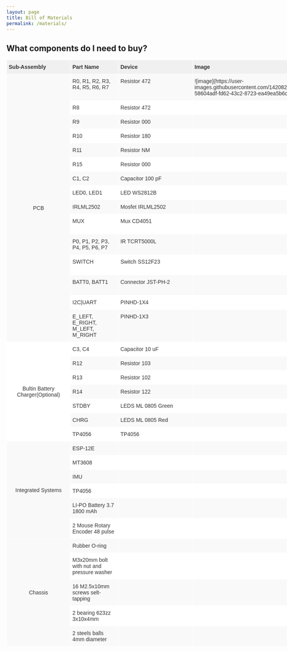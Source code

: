 ```yaml
---
layout: page
title: Bill of Materials
permalink: /materials/
---
```

<h2>What components do I need to buy?</h2>

<style type="text/css">
.tg  {border-collapse:collapse;border-color:#ccc;border-spacing:0;}
.tg td{background-color:#fff;border-color:#ccc;border-style:solid;border-width:1px;color:#333;
  font-family:Arial, sans-serif;font-size:14px;overflow:hidden;padding:10px 5px;word-break:normal;}
.tg th{background-color:#f0f0f0;border-color:#ccc;border-style:solid;border-width:1px;color:#333;
  font-family:Arial, sans-serif;font-size:14px;font-weight:normal;overflow:hidden;padding:10px 5px;word-break:normal;}
.tg .tg-km2t{border-color:#ffffff;font-weight:bold;text-align:left;vertical-align:top}
.tg .tg-oqs5{background-color:#f9f9f9;border-color:#ffffff;text-align:left;vertical-align:top}
.tg .tg-zv4m{border-color:#ffffff;text-align:left;vertical-align:top}
.tg .tg-pwav{background-color:#f9f9f9;border-color:#ffffff;text-align:center;vertical-align:middle}
.tg .tg-v0mg{border-color:#ffffff;text-align:center;vertical-align:middle}
</style>
<table class="tg" style="undefined;table-layout: fixed; width: 1806px">
<colgroup>
<col style="width: 186.89655px">
<col style="width: 142.89655px">
<col style="width: 243.89655px">
<col style="width: 76.7931px">
<col style="width: 162.7931px">
<col style="width: 83.7931px">
<col style="width: 291.7931px">
<col style="width: 174.7931px">
<col style="width: 131.89655px">
<col style="width: 133.89655px">
<col style="width: 176.7931px">
</colgroup>
<thead>
  <tr>
    <th class="tg-km2t">Sub-Assembly</th>
    <th class="tg-km2t">Part Name</th>
    <th class="tg-km2t">Device</th>
    <th class="tg-km2t">Image</th>
    <th class="tg-km2t">Package</th>
    <th class="tg-km2t">Quantity</th>
    <th class="tg-zv4m"><span style="font-weight:bold">Description</span></th>
    <th class="tg-zv4m"><span style="font-weight:bold">Datasheet</span></th>
    <th class="tg-zv4m"><span style="font-weight:bold">Supplier</span></th>
    <th class="tg-km2t">Cost*</th>
    <th class="tg-km2t">Assembly Total</th>
  </tr>
</thead>
<tbody>
  <tr>
    <td class="tg-pwav" rowspan="15">PCB</td>
    <td class="tg-oqs5">R0, R1, R2, R3, R4, R5, R6, R7</td>
    <td class="tg-oqs5">Resistor 472</td>
    <td class="tg-oqs5">![image](https://user-images.githubusercontent.com/14208261/167717028-58604adf-fd62-43c2-8723-ea49ea5b6c72.png)
</td>
    <td class="tg-oqs5">SMD R0805</td>
    <td class="tg-oqs5">8</td>
    <td class="tg-oqs5"><span style="font-weight:400;font-style:normal">SMD </span>Resistor 4K7 Ohm</td>
    <td class="tg-oqs5">link</td>
    <td class="tg-oqs5">link</td>
    <td class="tg-oqs5"></td>
    <td class="tg-oqs5"></td>
  </tr>
  <tr>
    <td class="tg-zv4m">R8</td>
    <td class="tg-zv4m">Resistor 472</td>
    <td class="tg-zv4m"></td>
    <td class="tg-zv4m">SMD R0805</td>
    <td class="tg-zv4m">1</td>
    <td class="tg-zv4m"><span style="font-weight:400;font-style:normal">SMD </span>Resistor 4K7 Ohm</td>
    <td class="tg-zv4m">link</td>
    <td class="tg-zv4m">link</td>
    <td class="tg-zv4m"></td>
    <td class="tg-zv4m"></td>
  </tr>
  <tr>
    <td class="tg-oqs5">R9</td>
    <td class="tg-oqs5">Resistor 000</td>
    <td class="tg-oqs5"></td>
    <td class="tg-oqs5">SMD R0805</td>
    <td class="tg-oqs5">1</td>
    <td class="tg-oqs5"><span style="font-weight:400;font-style:normal">SMD </span>Resistor 0 Ohm</td>
    <td class="tg-oqs5">link</td>
    <td class="tg-oqs5">link</td>
    <td class="tg-oqs5"></td>
    <td class="tg-oqs5"></td>
  </tr>
  <tr>
    <td class="tg-zv4m">R10</td>
    <td class="tg-zv4m">Resistor 180</td>
    <td class="tg-zv4m"></td>
    <td class="tg-zv4m">SMD R0805</td>
    <td class="tg-zv4m">1</td>
    <td class="tg-zv4m"><span style="font-weight:400;font-style:normal">SMD </span>Resistor 18 Ohm</td>
    <td class="tg-zv4m">link</td>
    <td class="tg-zv4m">link</td>
    <td class="tg-zv4m"></td>
    <td class="tg-zv4m"></td>
  </tr>
  <tr>
    <td class="tg-oqs5">R11</td>
    <td class="tg-oqs5">Resistor NM</td>
    <td class="tg-oqs5"></td>
    <td class="tg-oqs5">SMD R0805</td>
    <td class="tg-oqs5">0</td>
    <td class="tg-oqs5">Not Mounted</td>
    <td class="tg-oqs5">link</td>
    <td class="tg-oqs5">link</td>
    <td class="tg-oqs5"></td>
    <td class="tg-oqs5"></td>
  </tr>
  <tr>
    <td class="tg-zv4m">R15</td>
    <td class="tg-zv4m">Resistor 000</td>
    <td class="tg-zv4m"></td>
    <td class="tg-zv4m">SMD R0805</td>
    <td class="tg-zv4m">1</td>
    <td class="tg-zv4m"><span style="font-weight:400;font-style:normal">SMD </span>Resistor 0 Ohm</td>
    <td class="tg-zv4m">link</td>
    <td class="tg-zv4m">link</td>
    <td class="tg-zv4m"></td>
    <td class="tg-zv4m"></td>
  </tr>
  <tr>
    <td class="tg-oqs5">C1, C2</td>
    <td class="tg-oqs5">Capacitor 100 pF</td>
    <td class="tg-oqs5"></td>
    <td class="tg-oqs5">SMD C0603</td>
    <td class="tg-oqs5">2</td>
    <td class="tg-oqs5"><span style="font-weight:400;font-style:normal">SMD Ceramic </span>Capacitor 100 pF</td>
    <td class="tg-oqs5">link</td>
    <td class="tg-oqs5">link</td>
    <td class="tg-oqs5"></td>
    <td class="tg-oqs5"></td>
  </tr>
  <tr>
    <td class="tg-zv4m">LED0, LED1</td>
    <td class="tg-zv4m">LED WS2812B</td>
    <td class="tg-zv4m"></td>
    <td class="tg-zv4m">SMD 5050</td>
    <td class="tg-zv4m">2</td>
    <td class="tg-zv4m"><span style="font-weight:400;font-style:normal">SMD </span>Intelligent Control LED</td>
    <td class="tg-zv4m">link</td>
    <td class="tg-zv4m">link</td>
    <td class="tg-zv4m"></td>
    <td class="tg-zv4m"></td>
  </tr>
  <tr>
    <td class="tg-oqs5">IRLML2502</td>
    <td class="tg-oqs5">Mosfet IRLML2502</td>
    <td class="tg-oqs5"></td>
    <td class="tg-oqs5">SOT23</td>
    <td class="tg-oqs5">1</td>
    <td class="tg-oqs5">SMD N-Channel Mosfet</td>
    <td class="tg-oqs5">link</td>
    <td class="tg-oqs5">link</td>
    <td class="tg-oqs5"></td>
    <td class="tg-oqs5"></td>
  </tr>
  <tr>
    <td class="tg-zv4m">MUX</td>
    <td class="tg-zv4m">Mux CD4051</td>
    <td class="tg-zv4m"></td>
    <td class="tg-zv4m">SOIC-16</td>
    <td class="tg-zv4m">1</td>
    <td class="tg-zv4m">CD4051BM CMOS Single 8-Channel Analog Multiplexer/Demultiplexer</td>
    <td class="tg-zv4m">link</td>
    <td class="tg-zv4m">link</td>
    <td class="tg-zv4m"></td>
    <td class="tg-zv4m"></td>
  </tr>
  <tr>
    <td class="tg-oqs5">P0, P1, P2, P3, P4, P5, P6, P7</td>
    <td class="tg-oqs5">IR TCRT5000L</td>
    <td class="tg-oqs5"></td>
    <td class="tg-oqs5">TCRT5000L</td>
    <td class="tg-oqs5">8</td>
    <td class="tg-oqs5">Reflective Optical Sensor with Transistor Output (long lead version)</td>
    <td class="tg-oqs5">link</td>
    <td class="tg-oqs5">link</td>
    <td class="tg-oqs5"></td>
    <td class="tg-oqs5"></td>
  </tr>
  <tr>
    <td class="tg-zv4m">SWITCH</td>
    <td class="tg-zv4m">Switch SS12F23</td>
    <td class="tg-zv4m"></td>
    <td class="tg-zv4m">SS12F23</td>
    <td class="tg-zv4m">1</td>
    <td class="tg-zv4m">SS12F23 Horizontal Slide Switch Handle Height 2 mm</td>
    <td class="tg-zv4m">link</td>
    <td class="tg-zv4m">link</td>
    <td class="tg-zv4m"></td>
    <td class="tg-zv4m"></td>
  </tr>
  <tr>
    <td class="tg-oqs5">BATT0, BATT1</td>
    <td class="tg-oqs5">Connector JST-PH-2</td>
    <td class="tg-oqs5"></td>
    <td class="tg-oqs5">JST-PH-2</td>
    <td class="tg-oqs5"></td>
    <td class="tg-oqs5"><span style="font-style:normal">2 pin JST PH 2.0mm Through Hole Header Vertical Straight Top Entry</span></td>
    <td class="tg-oqs5">link</td>
    <td class="tg-oqs5">link</td>
    <td class="tg-oqs5"></td>
    <td class="tg-oqs5"></td>
  </tr>
  <tr>
    <td class="tg-zv4m">I2C|UART</td>
    <td class="tg-zv4m">PINHD-1X4</td>
    <td class="tg-zv4m"></td>
    <td class="tg-zv4m"></td>
    <td class="tg-zv4m"></td>
    <td class="tg-zv4m"></td>
    <td class="tg-zv4m"></td>
    <td class="tg-zv4m"></td>
    <td class="tg-zv4m"></td>
    <td class="tg-zv4m"></td>
  </tr>
  <tr>
    <td class="tg-oqs5">E_LEFT, E_RIGHT, M_LEFT, M_RIGHT</td>
    <td class="tg-oqs5">PINHD-1X3</td>
    <td class="tg-oqs5"></td>
    <td class="tg-oqs5"></td>
    <td class="tg-oqs5"></td>
    <td class="tg-oqs5"></td>
    <td class="tg-oqs5"></td>
    <td class="tg-oqs5"></td>
    <td class="tg-oqs5"></td>
    <td class="tg-oqs5"></td>
  </tr>
  <tr>
    <td class="tg-v0mg" rowspan="7">Bultin Battery Charger(Optional)</td>
    <td class="tg-zv4m">C3, C4</td>
    <td class="tg-zv4m">Capacitor 10 uF</td>
    <td class="tg-zv4m"></td>
    <td class="tg-zv4m">SMD C0603</td>
    <td class="tg-zv4m"></td>
    <td class="tg-zv4m"><span style="font-weight:400;font-style:normal">SMD Ceramic </span>Capacitor 10 uF</td>
    <td class="tg-zv4m"></td>
    <td class="tg-zv4m"></td>
    <td class="tg-zv4m"></td>
    <td class="tg-zv4m"></td>
  </tr>
  <tr>
    <td class="tg-oqs5">R12</td>
    <td class="tg-oqs5">Resistor 103</td>
    <td class="tg-oqs5"></td>
    <td class="tg-oqs5">SMD R0805</td>
    <td class="tg-oqs5"></td>
    <td class="tg-oqs5"><span style="font-weight:400;font-style:normal">SMD </span>Resistor 1K Ohm</td>
    <td class="tg-oqs5"></td>
    <td class="tg-oqs5"></td>
    <td class="tg-oqs5"></td>
    <td class="tg-oqs5"></td>
  </tr>
  <tr>
    <td class="tg-zv4m">R13</td>
    <td class="tg-zv4m">Resistor 102</td>
    <td class="tg-zv4m"></td>
    <td class="tg-zv4m">SMD R0805</td>
    <td class="tg-zv4m"></td>
    <td class="tg-zv4m"><span style="font-weight:400;font-style:normal">SMD </span>Resistor 100 Ohm</td>
    <td class="tg-zv4m"></td>
    <td class="tg-zv4m"></td>
    <td class="tg-zv4m"></td>
    <td class="tg-zv4m"></td>
  </tr>
  <tr>
    <td class="tg-oqs5">R14</td>
    <td class="tg-oqs5">Resistor 122</td>
    <td class="tg-oqs5"></td>
    <td class="tg-oqs5">SMD R0805</td>
    <td class="tg-oqs5"></td>
    <td class="tg-oqs5"><span style="font-weight:400;font-style:normal">SMD </span>Resistor 120 Ohm</td>
    <td class="tg-oqs5"></td>
    <td class="tg-oqs5"></td>
    <td class="tg-oqs5"></td>
    <td class="tg-oqs5"></td>
  </tr>
  <tr>
    <td class="tg-zv4m">STDBY</td>
    <td class="tg-zv4m">LEDS ML 0805 Green</td>
    <td class="tg-zv4m"></td>
    <td class="tg-zv4m">SMD SML0805</td>
    <td class="tg-zv4m"></td>
    <td class="tg-zv4m">SMD LED Green (Standby)</td>
    <td class="tg-zv4m"></td>
    <td class="tg-zv4m"></td>
    <td class="tg-zv4m"></td>
    <td class="tg-zv4m"></td>
  </tr>
  <tr>
    <td class="tg-oqs5">CHRG</td>
    <td class="tg-oqs5">LEDS ML 0805 Red</td>
    <td class="tg-oqs5"></td>
    <td class="tg-oqs5">SMD SML0805</td>
    <td class="tg-oqs5"></td>
    <td class="tg-oqs5">SMD LED Red (Charging)</td>
    <td class="tg-oqs5"></td>
    <td class="tg-oqs5"></td>
    <td class="tg-oqs5"></td>
    <td class="tg-oqs5"></td>
  </tr>
  <tr>
    <td class="tg-zv4m">TP4056</td>
    <td class="tg-zv4m">TP4056</td>
    <td class="tg-zv4m"></td>
    <td class="tg-zv4m">SOP-8</td>
    <td class="tg-zv4m"></td>
    <td class="tg-zv4m"></td>
    <td class="tg-zv4m"></td>
    <td class="tg-zv4m"></td>
    <td class="tg-zv4m"></td>
    <td class="tg-zv4m"></td>
  </tr>
  <tr>
    <td class="tg-pwav" rowspan="6">Integrated Systems</td>
    <td class="tg-oqs5">ESP-12E</td>
    <td class="tg-oqs5"></td>
    <td class="tg-oqs5"></td>
    <td class="tg-oqs5"></td>
    <td class="tg-oqs5"></td>
    <td class="tg-oqs5"></td>
    <td class="tg-oqs5"></td>
    <td class="tg-oqs5"></td>
    <td class="tg-oqs5"></td>
    <td class="tg-oqs5"></td>
  </tr>
  <tr>
    <td class="tg-zv4m">MT3608</td>
    <td class="tg-zv4m"></td>
    <td class="tg-zv4m"></td>
    <td class="tg-zv4m"></td>
    <td class="tg-zv4m"></td>
    <td class="tg-zv4m"></td>
    <td class="tg-zv4m"></td>
    <td class="tg-zv4m"></td>
    <td class="tg-zv4m"></td>
    <td class="tg-zv4m"></td>
  </tr>
  <tr>
    <td class="tg-oqs5">IMU</td>
    <td class="tg-oqs5"></td>
    <td class="tg-oqs5"></td>
    <td class="tg-oqs5"></td>
    <td class="tg-oqs5"></td>
    <td class="tg-oqs5"></td>
    <td class="tg-oqs5"></td>
    <td class="tg-oqs5"></td>
    <td class="tg-oqs5"></td>
    <td class="tg-oqs5"></td>
  </tr>
  <tr>
    <td class="tg-zv4m">TP4056</td>
    <td class="tg-zv4m"></td>
    <td class="tg-zv4m"></td>
    <td class="tg-zv4m"></td>
    <td class="tg-zv4m"></td>
    <td class="tg-zv4m"></td>
    <td class="tg-zv4m"></td>
    <td class="tg-zv4m"></td>
    <td class="tg-zv4m"></td>
    <td class="tg-zv4m"></td>
  </tr>
  <tr>
    <td class="tg-oqs5">LI-PO Battery 3.7 1800 mAh</td>
    <td class="tg-oqs5"></td>
    <td class="tg-oqs5"></td>
    <td class="tg-oqs5"></td>
    <td class="tg-oqs5"></td>
    <td class="tg-oqs5"></td>
    <td class="tg-oqs5"></td>
    <td class="tg-oqs5"></td>
    <td class="tg-oqs5"></td>
    <td class="tg-oqs5"></td>
  </tr>
  <tr>
    <td class="tg-zv4m">2 Mouse Rotary Encoder 48 pulse</td>
    <td class="tg-zv4m"></td>
    <td class="tg-zv4m"></td>
    <td class="tg-zv4m"></td>
    <td class="tg-zv4m"></td>
    <td class="tg-zv4m"></td>
    <td class="tg-zv4m"></td>
    <td class="tg-zv4m"></td>
    <td class="tg-zv4m"></td>
    <td class="tg-zv4m"></td>
  </tr>
  <tr>
    <td class="tg-pwav" rowspan="5">Chassis</td>
    <td class="tg-oqs5">Rubber O-ring</td>
    <td class="tg-oqs5"></td>
    <td class="tg-oqs5"></td>
    <td class="tg-oqs5"></td>
    <td class="tg-oqs5"></td>
    <td class="tg-oqs5"></td>
    <td class="tg-oqs5"></td>
    <td class="tg-oqs5"></td>
    <td class="tg-oqs5"></td>
    <td class="tg-oqs5"></td>
  </tr>
  <tr>
    <td class="tg-zv4m">M3x20mm bolt with nut and pressure washer</td>
    <td class="tg-zv4m"></td>
    <td class="tg-zv4m"></td>
    <td class="tg-zv4m"></td>
    <td class="tg-zv4m"></td>
    <td class="tg-zv4m"></td>
    <td class="tg-zv4m"></td>
    <td class="tg-zv4m"></td>
    <td class="tg-zv4m"></td>
    <td class="tg-zv4m"></td>
  </tr>
  <tr>
    <td class="tg-oqs5">16 M2.5x10mm screws selt-tapping</td>
    <td class="tg-oqs5"></td>
    <td class="tg-oqs5"></td>
    <td class="tg-oqs5"></td>
    <td class="tg-oqs5"></td>
    <td class="tg-oqs5"></td>
    <td class="tg-oqs5"></td>
    <td class="tg-oqs5"></td>
    <td class="tg-oqs5"></td>
    <td class="tg-oqs5"></td>
  </tr>
  <tr>
    <td class="tg-zv4m">2 bearing  623zz 3x10x4mm</td>
    <td class="tg-zv4m"></td>
    <td class="tg-zv4m"></td>
    <td class="tg-zv4m"></td>
    <td class="tg-zv4m"></td>
    <td class="tg-zv4m"></td>
    <td class="tg-zv4m"></td>
    <td class="tg-zv4m"></td>
    <td class="tg-zv4m"></td>
    <td class="tg-zv4m"></td>
  </tr>
  <tr>
    <td class="tg-oqs5">2 steels balls 4mm diameter</td>
    <td class="tg-oqs5"></td>
    <td class="tg-oqs5"></td>
    <td class="tg-oqs5"></td>
    <td class="tg-oqs5"></td>
    <td class="tg-oqs5"></td>
    <td class="tg-oqs5"></td>
    <td class="tg-oqs5"></td>
    <td class="tg-oqs5"></td>
    <td class="tg-oqs5"></td>
  </tr>
</tbody>
</table>
